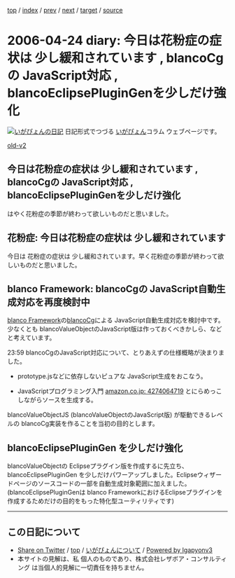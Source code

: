 [top](../index.html) 
 / [index](index.html) 
 / [prev](ig060420.html) 
 / [next](ig060425.html) 
 / [target](http://www.igapyon.jp/igapyon/diary/2006/ig060424.html) 
 / [source](https://github.com/igapyon/diary/blob/master/2006/ig060424.src.md) 

2006-04-24 diary: 今日は花粉症の症状は 少し緩和されています , blancoCgの JavaScript対応 , blancoEclipsePluginGenを少しだけ強化
=====================================================================================================
[![いがぴょんの日記](http://www.igapyon.jp/igapyon/diary/images/iga200306s.jpg "いがぴょん")](http://www.igapyon.jp/igapyon/diary/memo/memoigapyon.html) 日記形式でつづる [いがぴょん](http://www.igapyon.jp/igapyon/diary/memo/memoigapyon.html)コラム ウェブページです。

[old-v2](ig060424-orig.html)

## 今日は花粉症の症状は 少し緩和されています , blancoCgの JavaScript対応 , blancoEclipsePluginGenを少しだけ強化

はやく花粉症の季節が終わって欲しいものだと思いました。


## 花粉症: 今日は花粉症の症状は 少し緩和されています

今日は 花粉症の症状は 少し緩和されています。早く花粉症の季節が終わって欲しいものだと思いました。

## blanco Framework: blancoCgの JavaScript自動生成対応を再度検討中

[blanco Framework](http://www.igapyon.jp/blanco/blanco.ja.html)の[blancoCg](http://www.igapyon.jp/blanco/blancocg.html)による JavaScript自動生成対応を検討中です。少なくとも blancoValueObjectのJavaScript版は作っておくべきかしら、などと考えています。

23:59 blancoCgのJavaScript対応について、とりあえずの仕様概略が決まりました。

* prototype.jsなどに依存しないピュアな JavaScript生成をおこなう。
  
* JavaScriptプログラミング入門 [amazon.co.jp: 4274064719](http://www.amazon.co.jp/exec/obidos/ASIN/4274064719/igapyondiary-22) とにらめっこしながらソースを生成する。

blancoValueObjectJS (blancoValueObjectのJavaScript版) が駆動できるレベルの blancoCg実装を作ることを当初の目的とします。

## blancoEclipsePluginGen を少しだけ強化

blancoValueObjectの Eclipseプラグイン版を作成するに先立ち、blancoEclipsePluginGen を少しだけパワーアップしました。Eclipseウィザードページのソースコードの一部を自動生成対象範囲に加えました。
(blancoEclipsePluginGenは blanco FrameworkにおけるEclipseプラグインを作成するためだけの目的をもった特化型ユーティリティです)


----------------------------------------------------------------------------------------------------

## この日記について

* [Share on Twitter](https://twitter.com/intent/tweet?hashtags=igapyon%2Cdiary%2C%E3%81%84%E3%81%8C%E3%81%B4%E3%82%87%E3%82%93&text=%E4%BB%8A%E6%97%A5%E3%81%AF%E8%8A%B1%E7%B2%89%E7%97%87%E3%81%AE%E7%97%87%E7%8A%B6%E3%81%AF+%E5%B0%91%E3%81%97%E7%B7%A9%E5%92%8C%E3%81%95%E3%82%8C%E3%81%A6%E3%81%84%E3%81%BE%E3%81%99+%2C+blancoCg%E3%81%AE+JavaScript%E5%AF%BE%E5%BF%9C+%2C+blancoEclipsePluginGen%E3%82%92%E5%B0%91%E3%81%97%E3%81%A0%E3%81%91%E5%BC%B7%E5%8C%96&url=http%3A%2F%2Fwww.igapyon.jp%2Figapyon%2Fdiary%2F2006%2Fig060424.html) / [top](../index.html) / [いがぴょんについて](http://www.igapyon.jp/igapyon/diary/memo/memoigapyon.html) / [Powered by Igapyonv3](https://github.com/igapyon/igapyonv3)
* 本サイトの見解は、私 個人のものであり、株式会社レザボア・コンサルティング は当個人的見解に一切責任を持ちません。 
